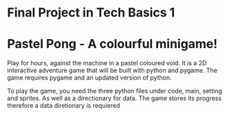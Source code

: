 # Final Project in Tech Basics 1
# Pastel Pong - A colourful minigame!

Play for hours, against the machine in a pastel coloured void. 
It is a 2D interactive adventure game that will be built with python and pygame. 
The game requires pygame and an updated version of python. 


To play the game, you need the three python files under code, main, setting and sprites. As well as a directionary for data. The game stores its progress therefore a data diretionary is requiered 
